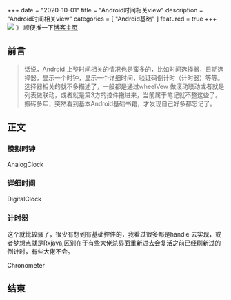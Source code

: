 +++
date = "2020-10-01"
title = "Android时间相关view"
description = "Android时间相关view"
categories = [
    "Android基础"
]
featured = true
+++
![](https://gitee.com/lalalaxiaowifi/pictures/raw/master/image/%E6%97%A5%E5%B8%B8%E6%90%AC%E7%A0%96%E5%A4%B4.png)
》 顺便推一下[博客主页](http://lalalaxiaowifi.gitee.io/pictures/)
## 前言
> 话说，Android 上整时间相关的情况也是蛮多的，比如时间选择器，日期选择器，显示一个时钟，显示一个详细时间，验证码倒计时（计时器）等等。
>选择器相关的就不多描述了，一般都是通过wheelVew 做滚动联动或者就是列表做联动，或者就是第3方的控件拖进来，当前属于笔记就不整这些了。
> 搬砖多年，突然看到基本Android基础书籍，才发现自己好多都忘记了。
## 正文
### 模拟时钟
AnalogClock 
### 详细时间
DigitalClock
### 计时器
这个就比较骚了，很少有想到有基础控件的，我看过很多都是handle 去实现，或者梦想点就是Rxjava,区别在于有些大佬杀界面重新进去会复活之前已经刷新过的倒计时，有些大佬不会。

Chronometer 

## 结束


